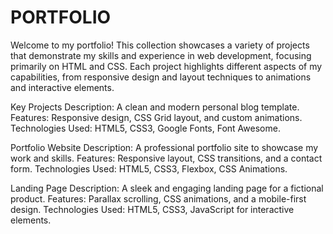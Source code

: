# PORTFOLIO

Welcome to my portfolio! This collection showcases a variety of projects that demonstrate my skills and experience in web development, focusing primarily on HTML and CSS. Each project highlights different aspects of my capabilities, from responsive design and layout techniques to animations and interactive elements.

Key Projects
Description: A clean and modern personal blog template.
Features: Responsive design, CSS Grid layout, and custom animations.
Technologies Used: HTML5, CSS3, Google Fonts, Font Awesome.

Portfolio Website
Description: A professional portfolio site to showcase my work and skills.
Features: Responsive layout, CSS transitions, and a contact form.
Technologies Used: HTML5, CSS3, Flexbox, CSS Animations.

Landing Page
Description: A sleek and engaging landing page for a fictional product.
Features: Parallax scrolling, CSS animations, and a mobile-first design.
Technologies Used: HTML5, CSS3, JavaScript for interactive elements.
